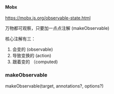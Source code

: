 #### Mobx

https://mobx.js.org/observable-state.html

万物都可观察，只要加一点点注解 (makeObservable)

核心注解有三：

1. 会变的 (observable)
2. 导致变换的 (action)
3. 跟着变的 （computed)

### makeObservable

makeObservable(target, annotations?, options?)
